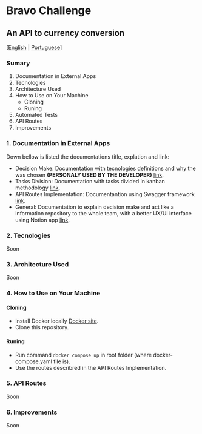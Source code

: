 # Bravo Challenge
## An API to currency conversion

[[English](README.md) | [Portuguese](README.pt.md)]

### Sumary

1. Documentation in External Apps
2. Tecnologies
3. Architecture Used
4. How to Use on Your Machine
    - Cloning
    - Runing
5. Automated Tests
6. API Routes
7. Improvements

### **1. Documentation in External Apps**
Down bellow is listed the documentations title, explation and link:

- Decision Make: Documentation with tecnologies definitions and why the was chosen **(PERSONALY USED BY THE DEVELOPER)** [link](https://drive.google.com/file/d/1XKXzJ90-D0SeW4vTlFdl-VuK7vO0xDfd/view?usp=sharing).
- Tasks Division: Documentation with tasks divided in kanban methodology [link](https://trello.com/b/AI2iEO0U/bravo-challenge).
- API Routes Implementation: Documentantion using Swagger framework [link](soon).
- General: Documentation to explain decision make and act like a information repository to the whole team, with a better UX/UI interface using Notion app [link](soon).

### **2. Tecnologies**
Soon

### **3. Architecture Used**
Soon

### **4. How to Use on Your Machine**

#### Cloning
- Install Docker locally [Docker site](https://docs.docker.com/desktop/).
- Clone this repository.

#### Runing
- Run command `docker compose up` in root folder (where docker-compose.yaml file is).
- Use the routes describred in the API Routes Implementation.

### **5. API Routes**
Soon

### **6. Improvements**
Soon